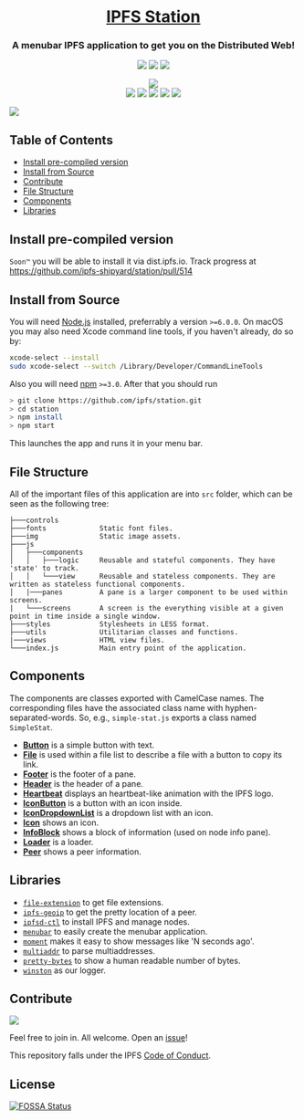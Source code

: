 <h1 align="center">
  <a href="ipfs.io">IPFS Station<!--<img width="650px" src="" alt="IPFS Station" />--></a>
</h1>

<h3 align="center">A menubar IPFS application to get you on the Distributed Web!</h3>

<p align="center">
  <a href="http://protocol.ai"><img src="https://img.shields.io/badge/made%20by-Protocol%20Labs-blue.svg?style=flat-square" /></a>
  <a href="http://ipfs.io/"><img src="https://img.shields.io/badge/project-IPFS-blue.svg?style=flat-square" /></a>
  <a href="http://webchat.freenode.net/?channels=%23ipfs"><img src="https://img.shields.io/badge/freenode-%23ipfs-blue.svg?style=flat-square" /></a>
</p>

<p align="center">
  <a href="https://travis-ci.org/ipfs-shipyard/station"><img src="https://travis-ci.org/ipfs-shipyard/station.svg?branch=master" /></a>
  <!--<a href="https://circleci.com/gh/ipfs-shipyard/station"><img src="https://circleci.com/gh/ipfs-shipyard/station.svg?style=svg" /></a>-->
  <!--<a href="https://coveralls.io/github/ipfs-shipyard/station?branch=master"><img src="https://coveralls.io/repos/github/ipfs-shipyard/station/badge.svg?branch=master"></a>-->
  <br>
  <a href="https://david-dm.org/ipfs-shipyard/station"><img src="https://david-dm.org/ipfs-shipyard/station.svg?style=flat-square" /></a>
  <a href="https://github.com/feross/standard"><img src="https://img.shields.io/badge/code%20style-standard-brightgreen.svg?style=flat-square"></a>
  <a href="https://github.com/RichardLitt/standard-readme"><img src="https://img.shields.io/badge/standard--readme-OK-green.svg?style=flat-square" /></a>
  <a href=""><img src="https://img.shields.io/badge/npm-%3E%3D3.0.0-orange.svg?style=flat-square" /></a>
  <a href=""><img src="https://img.shields.io/badge/Node.js-%3E%3D6.0.0-orange.svg?style=flat-square" /></a>
  <br>
</p>

![](https://ipfs.io/ipfs/QmQjPLSWt54MdFzLAxyEvTdaYPtdTAor7A1d5ugcVcmT87)

## Table of Contents

- [Install pre-compiled version](#install-pre-compiled-version)
- [Install from Source](#install-from-source)
- [Contribute](#contribute)
- [File Structure](#file-structure)
- [Components](#components)
- [Libraries](#libraries)

## Install pre-compiled version

`Soon™` you will be able to install it via dist.ipfs.io. Track progress at https://github.com/ipfs-shipyard/station/pull/514

## Install from Source

You will need [Node.js](https://nodejs.org/en/) installed, preferrably a version `>=6.0.0`. On macOS you may also need Xcode command line tools, if you haven't already, do so by:

```bash
xcode-select --install
sudo xcode-select --switch /Library/Developer/CommandLineTools
```

Also you will need [npm](npmjs.org) `>=3.0`. After that you should run

```bash
> git clone https://github.com/ipfs/station.git
> cd station
> npm install
> npm start
```

This launches the app and runs it in your menu bar.

## File Structure

All of the important files of this application are into `src` folder, which can be seen as the following tree:

```
├───controls
├───fonts             Static font files.
├───img               Static image assets.
├───js
│   ├───components
│   │   ├───logic     Reusable and stateful components. They have 'state' to track.
│   │   └───view      Reusable and stateless components. They are written as stateless functional components.
│   |───panes         A pane is a larger component to be used within screens.
|   └───screens       A screen is the everything visible at a given point in time inside a single window.
├───styles            Stylesheets in LESS format.
├───utils             Utilitarian classes and functions.
|───views             HTML view files.
└───index.js          Main entry point of the application.
```

## Components

The components are classes exported with CamelCase names. The corresponding files have the associated class name with hyphen-separated-words. So, e.g., `simple-stat.js` exports a class named `SimpleStat`.

+ [**Button**](./src/js/components/view/button.js) is a simple button with text.
+ [**File**](./src/js/components/view/file.js) is used within a file list to describe a file with a button to copy its link.
+ [**Footer**](./src/js/components/view/footer.js) is the footer of a pane.
+ [**Header**](./src/js/components/view/header.js) is the header of a pane.
+ [**Heartbeat**](./src/js/components/view/heartbeat.js) displays an heartbeat-like animation with the IPFS logo.
+ [**IconButton**](./src/js/components/view/icon-button.js) is a button with an icon inside.
+ [**IconDropdownList**](./src/js/components/view/icon-dropdown-list.js) is a dropdown list with an icon.
+ [**Icon**](./src/js/components/view/icon.js) shows an icon.
+ [**InfoBlock**](./src/js/components/view/info-block.js) shows a block of information (used on node info pane).
+ [**Loader**](./src/js/components/view/loader.js) is a loader.
+ [**Peer**](./src/js/components/view/peer.js) shows a peer information.

## Libraries

+ [`file-extension`](https://www.npmjs.com/package/file-extension) to get file extensions.
+ [`ipfs-geoip`](https://www.npmjs.com/package/ipfs-geoip) to get the pretty location of a peer.
+ [`ipfsd-ctl`](https://www.npmjs.com/package/ipfsd-ctl) to install IPFS and manage nodes.
+ [`menubar`](https://www.npmjs.com/package/menubar) to easily create the menubar application.
+ [`moment`](https://www.npmjs.com/package/moment) makes it easy to show messages like 'N seconds ago'.
+ [`multiaddr`](https://www.npmjs.com/package/multiaddr) to parse multiaddresses.
+ [`pretty-bytes`](https://www.npmjs.com/package/pretty-bytes) to show a human readable number of bytes.
+ [`winston`](https://www.npmjs.com/package/winston) as our logger.

## Contribute

[![](https://cdn.rawgit.com/jbenet/contribute-ipfs-gif/master/img/contribute.gif)](https://github.com/ipfs/community/blob/master/contributing.md)

Feel free to join in. All welcome. Open an [issue](https://github.com/ipfs/station/issues)!

This repository falls under the IPFS [Code of Conduct](https://github.com/ipfs/community/blob/master/code-of-conduct.md).

## License

[![FOSSA Status](https://app.fossa.io/api/projects/git%2Bhttps%3A%2F%2Fgithub.com%2Fipfs%2Fstation.svg?type=large)](https://app.fossa.io/projects/git%2Bhttps%3A%2F%2Fgithub.com%2Fipfs%2Fstation?ref=badge_large)
